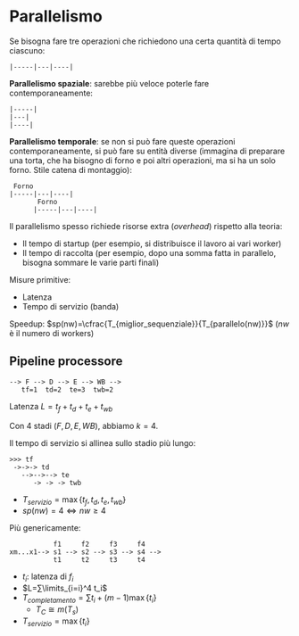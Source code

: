 # Parallelismo

Se bisogna fare tre operazioni che richiedono una certa quantità di tempo ciascuno:
```
|-----|---|----|
```

**Parallelismo spaziale**: sarebbe più veloce poterle fare contemporaneamente:
```
|-----|
|---|
|----|
```

**Parallelismo temporale**: se non si può fare queste operazioni contemporaneamente, si può fare su entità diverse (immagina di preparare una torta, che ha bisogno di forno e poi altri operazioni, ma si ha un solo forno. Stile catena di montaggio):
```
 Forno
|-----|---|----|
       Forno
      |-----|---|----|
```

Il parallelismo spesso richiede risorse extra (*overhead*) rispetto alla teoria:
- Il tempo di startup (per esempio, si distribuisce il lavoro ai vari worker)
- Il tempo di raccolta (per esempio, dopo una somma fatta in parallelo, bisogna sommare le varie parti finali)

Misure primitive:
- Latenza
- Tempo di servizio (banda)

Speedup: $sp(nw)=\cfrac{T_{miglior_sequenziale}}{T_{parallelo(nw)}}$ ($nw$ è il numero di workers)

## Pipeline processore

```
--> F --> D --> E --> WB -->
   tf=1  td=2  te=3  twb=2
```

Latenza $L=t_f+t_d+t_e+t_{wb}$

Con 4 stadi ($F, D, E ,WB$), abbiamo $k=4$.

Il tempo di servizio si allinea sullo stadio più lungo:

```
>>> tf
 ->->-> td
   -->-->--> te
      -> -> -> twb
```

- $T_{servizio}=\max\{t_f,t_d,t_e,t_{wb}\}$
- $sp(nw)=4⇔nw≥4$

Più genericamente:
```
           f1     f2     f3     f4
xm...x1--> s1 --> s2 --> s3 --> s4 -->
           t1     t2     t3     t4
```

- $t_i$: latenza di $f_i$
- $L=∑\limits_{i=i}^4 t_i$
- $T_{completamento}=∑t_i+(m-1)\max\{t_i\}$
	- $T_C≅m(T_s)$
- $T_{servizio}=\max\{t_i\}$